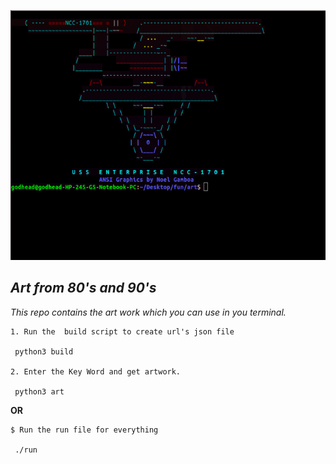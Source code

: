 <p align="center">
<img src="./ss.png" width="600px" height="400px"  />
</p>


## *Art from 80's and 90's*

*This repo contains the art work which you can use in you terminal.*


```
1. Run the  build script to create url's json file
 
 python3 build
 
2. Enter the Key Word and get artwork.

 python3 art

```

**OR**

```
$ Run the run file for everything
 
 ./run

```
